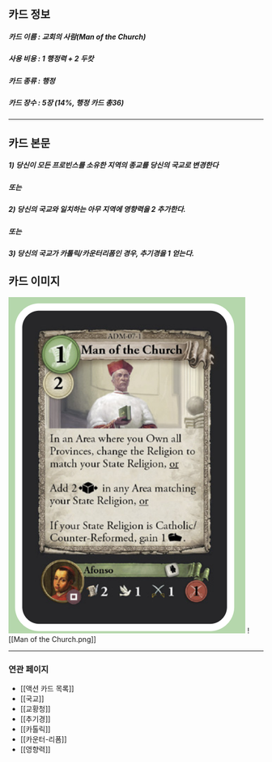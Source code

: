 ## 카드 정보
##### 카드 이름 : 교회의 사람(Man of the Church)
##### 사용 비용 : 1 행정력 + 2 두캇
##### 카드 종류 : 행정
##### 카드 장수 : 5장 (14%, 행정 카드 총36)
---
## 카드 본문
##### 1) 당신이 모든 프로빈스를 **소유**한 지역의 종교를 당신의 국교로 변경한다
##### 또는
##### 2) 당신의 국교와 일치하는 아무 지역에 영향력을 2 추가한다.
##### 또는
##### 3) 당신의 국교가 카톨릭/카운터리폼인 경우, 추기경을 1 얻는다.

## 카드 이미지
<img src="\Assets\Man of the Church.png"/>
![[Man of the Church.png]]

---

### 연관 페이지
- [[액션 카드 목록]]
- [[국교]]
- [[교황청]]
- [[추기경]]
- [[카톨릭]]
- [[카운터-리폼]]
- [[영향력]]

